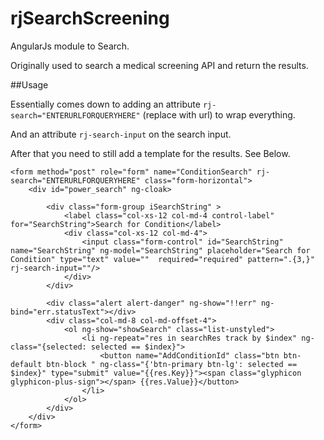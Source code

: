 rjSearchScreening
=========

AngularJs module to Search.

Originally used to search a medical screening API and return the results.


##Usage

Essentially comes down to adding an attribute `rj-search="ENTERURLFORQUERYHERE"` (replace with url) to wrap everything.

And an attribute `rj-search-input` on the search input.

After that you need to still add a template for the results. See Below.


	<form method="post" role="form" name="ConditionSearch" rj-search="ENTERURLFORQUERYHERE" class="form-horizontal">
        <div id="power_search" ng-cloak>

            <div class="form-group iSearchString" >
	            <label class="col-xs-12 col-md-4 control-label" for="SearchString">Search for Condition</label>
				<div class="col-xs-12 col-md-4">
					<input class="form-control" id="SearchString" name="SearchString" ng-model="SearchString" placeholder="Search for Condition" type="text" value=""  required="required" pattern=".{3,}" rj-search-input=""/>
				</div>
            </div>
            
            <div class="alert alert-danger" ng-show="!!err" ng-bind="err.statusText"></div>
            <div class="col-md-8 col-md-offset-4">
                <ol ng-show="showSearch" class="list-unstyled">
                    <li ng-repeat="res in searchRes track by $index" ng-class="{selected: selected == $index}">
                        <button name="AddConditionId" class="btn btn-default btn-block " ng-class="{'btn-primary btn-lg': selected == $index}" type="submit" value="{{res.Key}}"><span class="glyphicon glyphicon-plus-sign"></span> {{res.Value}}</button>
                    </li>
                </ol>
            </div>
        </div>
    </form>

